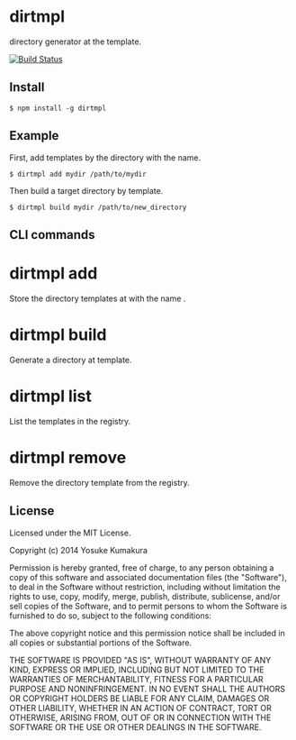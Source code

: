 dirtmpl
===========

directory generator at the template.

[![Build Status](https://travis-ci.org/kumatch/dirtmpl.png?branch=master)](https://travis-ci.org/kumatch/dirtmpl)


Install
--------

    $ npm install -g dirtmpl


Example
--------

First, add templates by the directory with the name.

```
$ dirtmpl add mydir /path/to/mydir
```

Then build a target directory by template.

```
$ dirtmpl build mydir /path/to/new_directory
```

CLI commands
-------

# dirtmpl add <name> <directory>

Store the directory templates at <directory> with the name <name>.

# dirtmpl build <name> <directory>

Generate a directory at <name> template.

# dirtmpl list

List the templates in the registry.

# dirtmpl remove <name>

Remove the directory template <name> from the registry.




License
--------

Licensed under the MIT License.

Copyright (c) 2014 Yosuke Kumakura

Permission is hereby granted, free of charge, to any person
obtaining a copy of this software and associated documentation
files (the "Software"), to deal in the Software without
restriction, including without limitation the rights to use,
copy, modify, merge, publish, distribute, sublicense, and/or sell
copies of the Software, and to permit persons to whom the
Software is furnished to do so, subject to the following
conditions:

The above copyright notice and this permission notice shall be
included in all copies or substantial portions of the Software.

THE SOFTWARE IS PROVIDED "AS IS", WITHOUT WARRANTY OF ANY KIND,
EXPRESS OR IMPLIED, INCLUDING BUT NOT LIMITED TO THE WARRANTIES
OF MERCHANTABILITY, FITNESS FOR A PARTICULAR PURPOSE AND
NONINFRINGEMENT. IN NO EVENT SHALL THE AUTHORS OR COPYRIGHT
HOLDERS BE LIABLE FOR ANY CLAIM, DAMAGES OR OTHER LIABILITY,
WHETHER IN AN ACTION OF CONTRACT, TORT OR OTHERWISE, ARISING
FROM, OUT OF OR IN CONNECTION WITH THE SOFTWARE OR THE USE OR
OTHER DEALINGS IN THE SOFTWARE.
